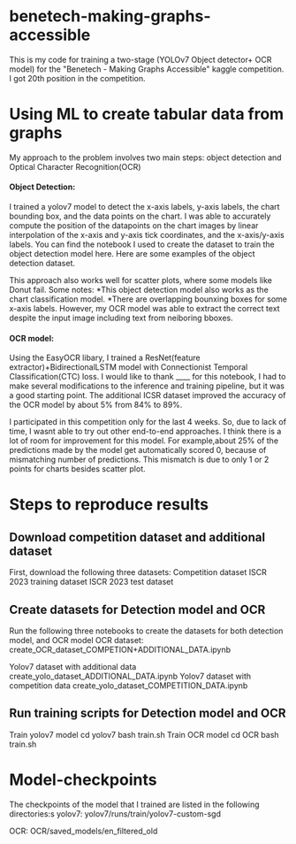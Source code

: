 # benetech-making-graphs-accessible
This is my code for training a two-stage (YOLOv7 Object detector+ OCR model) for the "Benetech - Making Graphs Accessible" kaggle competition. I got 20th position in the competition.

# Using ML to create tabular data from graphs
My approach to the problem involves two main steps: object detection and Optical Character Recognition(OCR)

#### Object Detection:
I trained a yolov7 model to detect the x-axis labels, y-axis labels, the chart bounding box, and the data points on the chart. I was able to accurately compute the position of the datapoints on the chart images by linear interpolation of the x-axis and y-axis tick coordinates, and the x-axis/y-axis labels. You can find the notebook I used to create the dataset to train the object detection model here. Here are some examples of the object detection dataset.

This approach also works well for scatter plots, where some models like Donut fail.
Some notes:
*This object detection model also works as the chart classification model. 
*There are overlapping bounxing boxes for some x-axis labels. However, my OCR model was able to extract the correct text despite the input image including text from neiboring bboxes. 

#### OCR model:
Using the EasyOCR libary, I trained a ResNet(feature extractor)+BidirectionalLSTM model with Connectionist Temporal Classification(CTC) loss. I would like to thank ____ for this notebook, I had to make several modifications to the inference and training pipeline, but it was a good starting point. The additional ICSR dataset improved the accuracy of the OCR model by about 5% from 84% to 89%.


I participated in this competition only for the last 4 weeks. So, due to lack of time, I wasnt able to try out other end-to-end approaches. I think there is a lot of room for improvement for this model. For example,about 25% of the predictions made by the model get automatically scored 0, because of mismatching number of predictions. This mismatch is due to only 1 or 2 points for charts besides scatter plot. 

# Steps to reproduce results
## Download competition dataset and additional dataset
First, download the following three datasets:
Competition dataset
ISCR 2023 training dataset
ISCR 2023 test dataset
## Create datasets for Detection model and OCR
Run the following three notebooks to create the datasets for both detection model, and OCR model
OCR dataset:
create_OCR_dataset_COMPETION+ADDITIONAL_DATA.ipynb

Yolov7 dataset with additional data
create_yolo_dataset_ADDITIONAL_DATA.ipynb
Yolov7 dataset with competition data
create_yolo_dataset_COMPETITION_DATA.ipynb
## Run training scripts for Detection model and OCR
Train yolov7 model
    cd yolov7
    bash train.sh
Train OCR model
    cd OCR
    bash train.sh
# Model-checkpoints
The checkpoints of the model that I trained are listed in the following directories:s
yolov7:
    yolov7/runs/train/yolov7-custom-sgd

OCR:
    OCR/saved_models/en_filtered_old